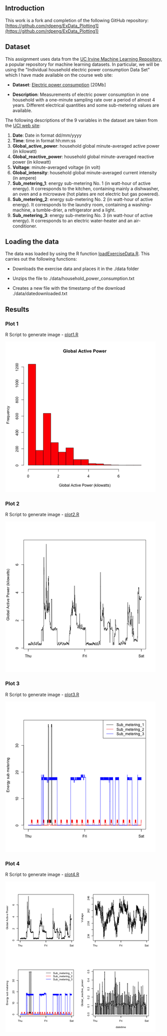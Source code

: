 ## Introduction

This work is a fork and completion of the following  GitHub repository:
[https://github.com/rdpeng/ExData_Plotting1](https://github.com/rdpeng/ExData_Plotting1)

## Dataset

This assignment uses data from
the <a href="http://archive.ics.uci.edu/ml/">UC Irvine Machine
Learning Repository</a>, a popular repository for machine learning
datasets. In particular, we will be using the "Individual household
electric power consumption Data Set" which I have made available on
the course web site:


* <b>Dataset</b>: <a href="https://d396qusza40orc.cloudfront.net/exdata%2Fdata%2Fhousehold_power_consumption.zip">Electric power consumption</a> [20Mb]

* <b>Description</b>: Measurements of electric power consumption in
one household with a one-minute sampling rate over a period of almost
4 years. Different electrical quantities and some sub-metering values
are available.


The following descriptions of the 9 variables in the dataset are taken
from
the <a href="https://archive.ics.uci.edu/ml/datasets/Individual+household+electric+power+consumption">UCI
web site</a>:

<ol>
<li><b>Date</b>: Date in format dd/mm/yyyy </li>
<li><b>Time</b>: time in format hh:mm:ss </li>
<li><b>Global_active_power</b>: household global minute-averaged active power (in kilowatt) </li>
<li><b>Global_reactive_power</b>: household global minute-averaged reactive power (in kilowatt) </li>
<li><b>Voltage</b>: minute-averaged voltage (in volt) </li>
<li><b>Global_intensity</b>: household global minute-averaged current intensity (in ampere) </li>
<li><b>Sub_metering_1</b>: energy sub-metering No. 1 (in watt-hour of active energy). It corresponds to the kitchen, containing mainly a dishwasher, an oven and a microwave (hot plates are not electric but gas powered). </li>
<li><b>Sub_metering_2</b>: energy sub-metering No. 2 (in watt-hour of active energy). It corresponds to the laundry room, containing a washing-machine, a tumble-drier, a refrigerator and a light. </li>
<li><b>Sub_metering_3</b>: energy sub-metering No. 3 (in watt-hour of active energy). It corresponds to an electric water-heater and an air-conditioner.</li>
</ol>

## Loading the data

The data was loaded by using the R function [loadExerciseData.R](loadExerciseData.R).  This carries out the following functions:

* Downloads the exercise data and places it in the ./data folder

* Unzips the file to ./data/household_power_consumption.txt

* Creates a new file with the timestamp of the download ./data/datedownloaded.txt



## Results


### Plot 1

R Script to generate image - [plot1.R](plot1.R) 

![plot1](plot1.png) 


### Plot 2

R Script to generate image - [plot2.R](plot2.R) 

![plot2](plot2.png) 


### Plot 3

R Script to generate image - [plot3.R](plot3.R) 

![plot3](plot3.png) 


### Plot 4

R Script to generate image - [plot4.R](plot4.R) 

![plot4](plot4.png) 


